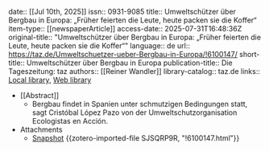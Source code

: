 date:: [[Jul 10th, 2025]]
issn:: 0931-9085
title:: Umweltschützer über Bergbau in Europa: „Früher feierten die Leute, heute packen sie die Koffer“
item-type:: [[newspaperArticle]]
access-date:: 2025-07-31T16:48:36Z
original-title:: "Umweltschützer über Bergbau in Europa: „Früher feierten die Leute, heute packen sie die Koffer“"
language:: de
url:: https://taz.de/Umweltschuetzer-ueber-Bergbau-in-Europa/!6100147/
short-title:: Umweltschützer über Bergbau in Europa
publication-title:: Die Tageszeitung: taz
authors:: [[Reiner Wandler]]
library-catalog:: taz.de
links:: [Local library](zotero://select/library/items/RSP8IJ8I), [Web library](https://www.zotero.org/users/46463/items/RSP8IJ8I)

- [[Abstract]]
	- Bergbau findet in Spanien unter schmutzigen Bedingungen statt, sagt Cristóbal López Pazo von der Umweltschutzorganisation Ecologistas en Acción.
- Attachments
	- [Snapshot](https://taz.de/Umweltschuetzer-ueber-Bergbau-in-Europa/!6100147/) {{zotero-imported-file SJSQRP9R, "!6100147.html"}}